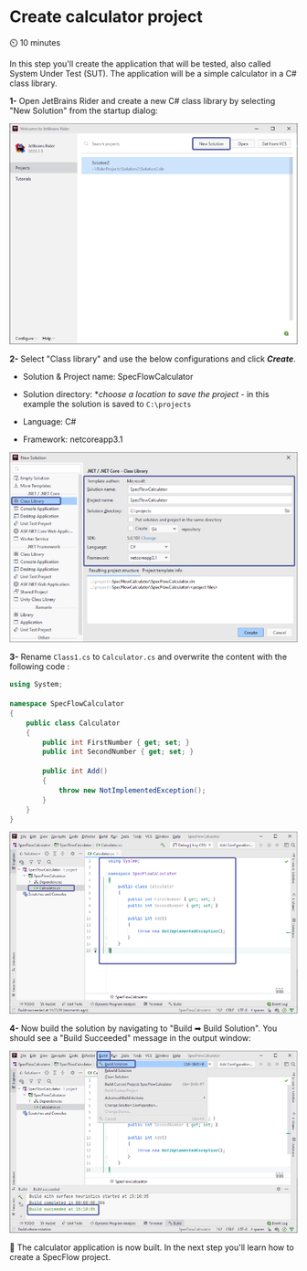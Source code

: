 Create calculator project
=========================

⏲️ 10 minutes

In this step you'll create the application that will be tested, also called System Under Test (SUT).
The application will be a simple calculator in a C# class library.

**1-** Open JetBrains Rider and create a new C# class library by selecting "New Solution" from the startup dialog:

![Jet Brains Startup Dialog](../_static/riderimages/newsolution.png)

**2-** Select "Class library" and use the below configurations and click ***Create***.

- Solution & Project name: SpecFlowCalculator

- Solution directory: **choose a location to save the project* - in this example the solution is saved to `C:\projects`

- Language: C#

- Framework: netcoreapp3.1
  
![Create Class Library](../_static/riderimages/classlibrary.png)

**3-** Rename `Class1.cs` to `Calculator.cs` and overwrite the content with the following code :

``` csharp
using System;

namespace SpecFlowCalculator
{
    public class Calculator
    {
        public int FirstNumber { get; set; }
        public int SecondNumber { get; set; }

        public int Add()
        {
            throw new NotImplementedException();
        }
    }
}

```

![calculator sut](../_static/riderimages/sut.png)

**4-** Now build the solution by navigating to "Build ➡ Build Solution". You should see a "Build Succeeded" message in the output window:

![calculator sut](../_static/riderimages/buildsuccess.png)

📄 The calculator application is now built. In the next step you'll learn how to create a SpecFlow project.
